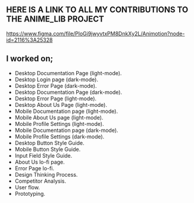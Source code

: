 ## HERE IS A LINK TO ALL MY CONTRIBUTIONS TO THE ANIME_LIB PROJECT
https://www.figma.com/file/PloGi9jwyvtxPM8DnkXy2L/Animotion?node-id=2116%3A25328

## I worked on;
- Desktop Documentation Page (light-mode).
- Desktop Login page (dark-mode).
- Desktop Error Page (dark-mode).
- Desktop Documentation Page (dark-mode).
- Desktop Error Page (light-mode).
- Desktop About Us Page (light-mode).
- Mobile Documentation page (light-mode).
- Mobile About Us page (light-mode).
- Mobile Profile Settings (light-mode).
- Mobile Documentation page (dark-mode).
- Mobile Profile Settings (dark-mode).
- Desktop Button Style Guide.
- Mobile Button Style Guide.
- Input Field Style Guide.
- About Us lo-fi page.
- Error Page lo-fi.
- Design Thinking Process.
- Competitor Analysis.
- User flow.
- Prototyping.
